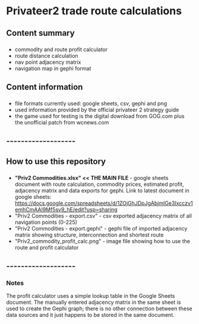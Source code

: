 # Privateer2 trade route calculations 
## Content summary
###
* commodity and route profit calculator
* route distance calculation
* nav point adjacency matrix
* navigation map in gephi format
##
## Content information
###
* file formats currently used: google sheets, csv, gephi and png
* used information provided by the official privateer 2 strategy guide
* the game used for testing is the digital download from GOG.com plus the unofficial patch from wcnews.com
## 
## -------------------
## How to use this repository
###
* **"Priv2 Commodities.xlsx" << THE MAIN FILE** - google sheets document with route calculation, commodity prices, estimated profit, adjacency matrix and data exports for gephi. Link to latest document in google sheets: https://docs.google.com/spreadsheets/d/1ZOjGhJDpJgAbjmIGe3Ixcczv1emhCmAAl9Mf5sv9_hE/edit?usp=sharing
* "Priv2 Commodities - export.csv" - csv exported adjacency matrix of all navigation points (0-225)
* "Priv2 Commodities - export.gephi" - gephi file of imported adjacency matrix showing structure, interconnection and shortest route
* "Priv2_commodity_profit_calc.png" - image file showing how to use the route and profit calculator


## -------------------
### Notes
The profit calculator uses a simple lookup table in the Google Sheets document. The manually entered adjacency matrix in the same sheet is used to create the Gephi graph; there is no other connection between these data sources and it just happens to be stored in the same document.

